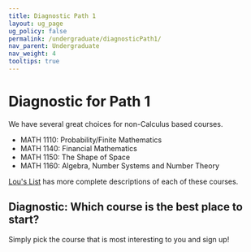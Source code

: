 ```yaml
---
title: Diagnostic Path 1
layout: ug_page
ug_policy: false
permalink: /undergraduate/diagnosticPath1/
nav_parent: Undergraduate
nav_weight: 4
tooltips: true
---
```


<h1 class="mb-4">Diagnostic for Path 1</h1>

<p>We have several great choices for non-Calculus based courses. </p>
<div class=diagnostic>
<ul>
<li> <span class="bolded">MATH 1110:</span> Probability/Finite Mathematics </li>
<li> <span class="bolded">MATH 1140:</span> Financial Mathematics </li>
<li> <span class="bolded">MATH 1150:</span> The Shape of Space </li>
<li> <span class="bolded">MATH 1160:</span> Algebra, Number Systems and Number Theory </li>
</ul>

 <span class="bolded"> <a href=" https://louslist.org/CC/Mathematics.html">Lou's List</a></span> has more complete descriptions of each of these courses.
 </div>
  <p></p>
 
 <h2 class="mb-4"> Diagnostic: Which course is the best place to start?  </h2>
 <p>Simply pick the course that is most interesting to you and sign up!</p>
 
